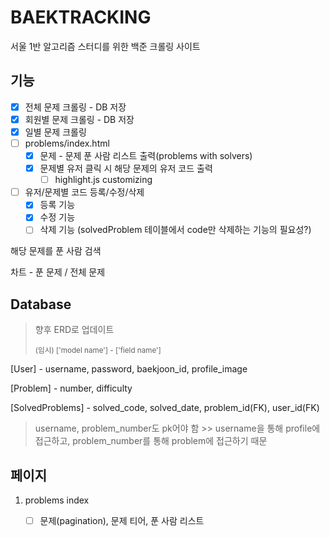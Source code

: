 # BAEKTRACKING

서울 1반 알고리즘 스터디를 위한 백준 크롤링 사이트



## 기능

- [x] 전체 문제 크롤링 - DB 저장
- [x] 회원별 문제 크롤링 - DB 저장
- [x] 일별 문제 크롤링
- [ ] problems/index.html
  - [x] 문제 - 문제 푼 사람 리스트 출력(problems with solvers)
  - [x] 문제별 유저 클릭 시 해당 문제의 유저 코드 출력
    - [ ] highlight.js customizing
- [ ] 유저/문제별 코드 등록/수정/삭제
  - [x] 등록 기능
  - [x] 수정 기능
  - [ ] 삭제 기능 (solvedProblem 테이블에서 code만 삭제하는 기능의 필요성?)

해당 문제를 푼 사람 검색

차트 - 푼 문제 / 전체 문제



## Database

> 향후 ERD로 업데이트
>
> <small>(임시) ['model name'] - ['field name']</small>

[User] - username, password, baekjoon_id, profile_image

[Problem] - number, difficulty

[SolvedProblems] - solved_code, solved_date, problem_id(FK), user_id(FK)



> username, problem_number도 pk어야 함 >> username을 통해 profile에 접근하고, problem_number를 통해 problem에 접근하기 때문



## 페이지

1. problems index
   - [ ] 문제(pagination), 문제 티어, 푼 사람 리스트
   
     